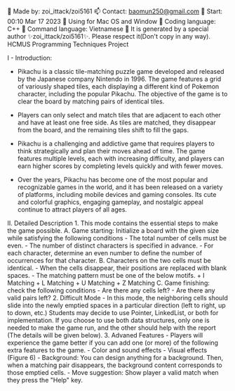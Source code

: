 👋 Made by: zoi_ittack/zoi5161
📫 Contact: baomun250@gmail.com
🌱 Start: 00:10 Mar 17 2023
🐤 Using for Mac OS and Window
🌙 Coding language: C++
📡 Command language: Vietnamese
🍞 It is generated by a special author ✨zoi_ittack/zoi5161✨. Please respect it(Don't copy in any way). HCMUS Programming Techniques Project

I - Introduction:
- Pikachu is a classic tile-matching puzzle game developed and released by the Japanese company Nintendo in 1996. The game features a grid of variously shaped tiles, each displaying a different kind of Pokemon character, including the popular Pikachu. The objective of the game is to clear the board by matching pairs of identical tiles.

- Players can only select and match tiles that are adjacent to each other and have at least one free side. As tiles are matched, they disappear from the board, and the remaining tiles shift to fill the gaps.

- Pikachu is a challenging and addictive game that requires players to think strategically and plan their moves ahead of time. The game features multiple levels, each with increasing difficulty, and players can earn higher scores by completing levels quickly and with fewer moves.

- Over the years, Pikachu has become one of the most popular and recognizable games in the world, and it has been released on a variety of platforms, including mobile devices and gaming consoles. Its cute and colorful graphics, engaging gameplay, and nostalgic appeal continue to attract players of all ages.

II. Detailed Description
    1. This mode contains the essential steps to make the game possible.
        A. Game starting: Initialize a board with the given size while satisfying the following conditions
            - The total number of cells must be even.
            - The number of distinct characters is specified in advance.
            - For each character, determine an even number to define the number of occurrences for that character.
        B. Characters on the two cells must be identical.
            - When the cells disappear, their positions are replaced with blank spaces.
            - The matching pattern must be one of the below motifs.
                + I Matching
                + L Matching
                + U Matching
                + Z Matching
        C. Game finishing: check the following conditions
            - Are there any cells left?
            - Are there any valid pairs left?
    2. Difficult Mode
        - In this mode, the neighboring cells should slide into the newly emptied spaces in a particular direction (left to right, up to down, etc.) Students may decide to use Pointer, LinkedList, or both for implementation. If you choose to use both data structures, only one is needed to make the game run, and the other should help with the report (The details will be given below).
    3. Advaned Features
        - Players will experience the game better if you can add one (or more) of the following extra features to the game.
        - Color and sound effects
        - Visual effects (Figure 6)
        - Background: You can design anything for a background. Then, when a matching pair disappears, the background content corresponds to those emptied cells.
        - Move suggestion: Show player a valid match when they press the "Help" key.